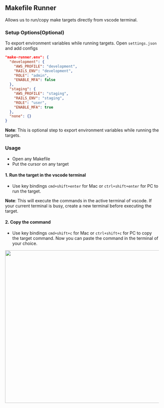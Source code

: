 ## Makefile Runner
Allows us to run/copy make targets directly from vscode terminal.
### Setup Options(Optional)
To export environment variables while running targets.
Open `settings.json` and add configs
``` json
"make-runner.env": {
  "development": {
    "AWS_PROFILE": "development",
    "RAILS_ENV": "development",
    "ROLE": "admin",
    "ENABLE_MFA": false
  },
  "staging": {
    "AWS_PROFILE": "staging",
    "RAILS_ENV": "staging",
    "ROLE": "user",
    "ENABLE_MFA": true
  },
  "none": {}
}
```
<b>Note</b>: This is optional step to export environment variables while running the targets.

### Usage
- Open any Makefile
- Put the cursor on any target
#### 1. Run the target in the vscode terminal
- Use key bindings `cmd+shift+enter` for Mac or `ctrl+shift+enter` for PC to run the target.

<b>Note</b>: This will execute the commands in the active terminal of vscode. If your current terminal is busy, create a new terminal before executing the target.

#### 2. Copy the command
- Use key bindings `cmd+shift+c` for Mac or `ctrl+shift+c` for PC to copy the target command. Now you can paste the command in the terminal of your choice.
<html>
<img src="sample.gif" height="500" width="600" align="center">
  </html>
